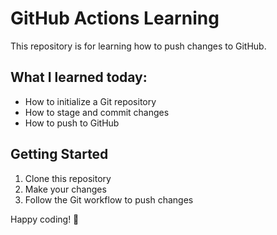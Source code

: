 # GitHub Actions Learning

This repository is for learning how to push changes to GitHub.

## What I learned today:
- How to initialize a Git repository
- How to stage and commit changes
- How to push to GitHub

## Getting Started
1. Clone this repository
2. Make your changes
3. Follow the Git workflow to push changes

Happy coding! 🚀
